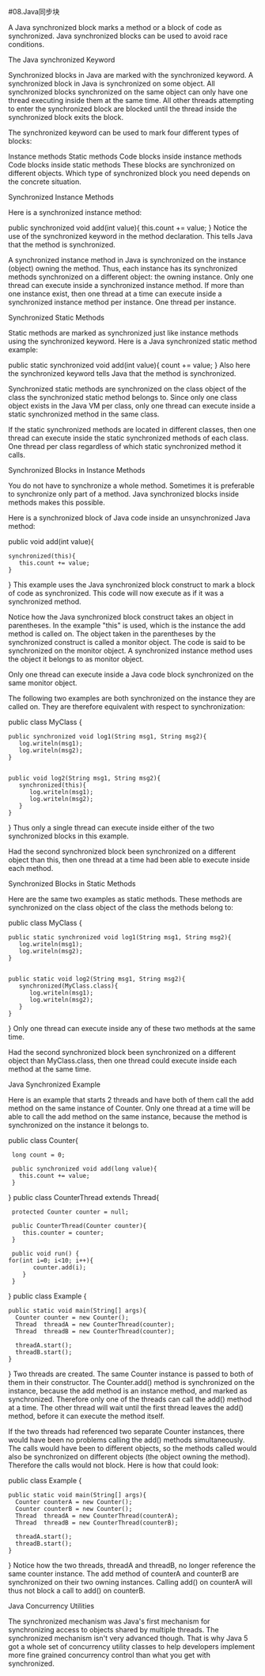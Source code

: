 #08.Java同步块

A Java synchronized block marks a method or a block of code as synchronized. Java synchronized blocks can be used to avoid race conditions.

The Java synchronized Keyword

Synchronized blocks in Java are marked with the synchronized keyword. A synchronized block in Java is synchronized on some object. All synchronized blocks synchronized on the same object can only have one thread executing inside them at the same time. All other threads attempting to enter the synchronized block are blocked until the thread inside the synchronized block exits the block.

The synchronized keyword can be used to mark four different types of blocks:

Instance methods
Static methods
Code blocks inside instance methods
Code blocks inside static methods
These blocks are synchronized on different objects. Which type of synchronized block you need depends on the concrete situation.

Synchronized Instance Methods

Here is a synchronized instance method:

  public synchronized void add(int value){
      this.count += value;
  }
Notice the use of the synchronized keyword in the method declaration. This tells Java that the method is synchronized.

A synchronized instance method in Java is synchronized on the instance (object) owning the method. Thus, each instance has its synchronized methods synchronized on a different object: the owning instance. Only one thread can execute inside a synchronized instance method. If more than one instance exist, then one thread at a time can execute inside a synchronized instance method per instance. One thread per instance.

Synchronized Static Methods

Static methods are marked as synchronized just like instance methods using the synchronized keyword. Here is a Java synchronized static method example:

  public static synchronized void add(int value){
      count += value;
  }
Also here the synchronized keyword tells Java that the method is synchronized.

Synchronized static methods are synchronized on the class object of the class the synchronized static method belongs to. Since only one class object exists in the Java VM per class, only one thread can execute inside a static synchronized method in the same class.

If the static synchronized methods are located in different classes, then one thread can execute inside the static synchronized methods of each class. One thread per class regardless of which static synchronized method it calls.

Synchronized Blocks in Instance Methods

You do not have to synchronize a whole method. Sometimes it is preferable to synchronize only part of a method. Java synchronized blocks inside methods makes this possible.

Here is a synchronized block of Java code inside an unsynchronized Java method:

  public void add(int value){

    synchronized(this){
       this.count += value;   
    }
  }
This example uses the Java synchronized block construct to mark a block of code as synchronized. This code will now execute as if it was a synchronized method.

Notice how the Java synchronized block construct takes an object in parentheses. In the example "this" is used, which is the instance the add method is called on. The object taken in the parentheses by the synchronized construct is called a monitor object. The code is said to be synchronized on the monitor object. A synchronized instance method uses the object it belongs to as monitor object.

Only one thread can execute inside a Java code block synchronized on the same monitor object.

The following two examples are both synchronized on the instance they are called on. They are therefore equivalent with respect to synchronization:

 
  public class MyClass {
  
    public synchronized void log1(String msg1, String msg2){
       log.writeln(msg1);
       log.writeln(msg2);
    }

  
    public void log2(String msg1, String msg2){
       synchronized(this){
          log.writeln(msg1);
          log.writeln(msg2);
       }
    }
  }
Thus only a single thread can execute inside either of the two synchronized blocks in this example.

Had the second synchronized block been synchronized on a different object than this, then one thread at a time had been able to execute inside each method.

Synchronized Blocks in Static Methods

Here are the same two examples as static methods. These methods are synchronized on the class object of the class the methods belong to:

  public class MyClass {

    public static synchronized void log1(String msg1, String msg2){
       log.writeln(msg1);
       log.writeln(msg2);
    }

  
    public static void log2(String msg1, String msg2){
       synchronized(MyClass.class){
          log.writeln(msg1);
          log.writeln(msg2);  
       }
    }
  }
Only one thread can execute inside any of these two methods at the same time.

Had the second synchronized block been synchronized on a different object than MyClass.class, then one thread could execute inside each method at the same time.

Java Synchronized Example

Here is an example that starts 2 threads and have both of them call the add method on the same instance of Counter. Only one thread at a time will be able to call the add method on the same instance, because the method is synchronized on the instance it belongs to.

  public class Counter{
     
     long count = 0;
    
     public synchronized void add(long value){
       this.count += value;
     }
  }
  public class CounterThread extends Thread{

     protected Counter counter = null;

     public CounterThread(Counter counter){
        this.counter = counter;
     }

     public void run() {
	for(int i=0; i<10; i++){
           counter.add(i);
        }
     }
  }
  public class Example {

    public static void main(String[] args){
      Counter counter = new Counter();
      Thread  threadA = new CounterThread(counter);
      Thread  threadB = new CounterThread(counter);

      threadA.start();
      threadB.start(); 
    }
  }
Two threads are created. The same Counter instance is passed to both of them in their constructor. The Counter.add() method is synchronized on the instance, because the add method is an instance method, and marked as synchronized. Therefore only one of the threads can call the add() method at a time. The other thread will wait until the first thread leaves the add() method, before it can execute the method itself.

If the two threads had referenced two separate Counter instances, there would have been no problems calling the add() methods simultaneously. The calls would have been to different objects, so the methods called would also be synchronized on different objects (the object owning the method). Therefore the calls would not block. Here is how that could look:

  public class Example {

    public static void main(String[] args){
      Counter counterA = new Counter();
      Counter counterB = new Counter();
      Thread  threadA = new CounterThread(counterA);
      Thread  threadB = new CounterThread(counterB);

      threadA.start();
      threadB.start(); 
    }
  }
Notice how the two threads, threadA and threadB, no longer reference the same counter instance. The add method of counterA and counterB are synchronized on their two owning instances. Calling add() on counterA will thus not block a call to add() on counterB.

Java Concurrency Utilities

The synchronized mechanism was Java's first mechanism for synchronizing access to objects shared by multiple threads. The synchronized mechanism isn't very advanced though. That is why Java 5 got a whole set of concurrency utility classes to help developers implement more fine grained concurrency control than what you get with synchronized.